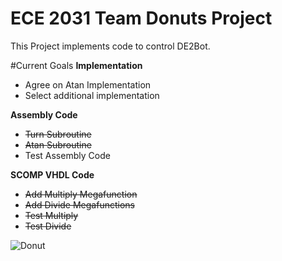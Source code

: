 ECE 2031 Team Donuts Project
=====
This Project implements code to control DE2Bot.

#Current Goals
__Implementation__
* Agree on Atan Implementation
* Select additional implementation 

__Assembly Code__
* ~~Turn Subroutine~~
* ~~Atan Subroutine~~
* Test Assembly Code



__SCOMP VHDL Code__
* ~~Add Multiply Megafunction~~ 
* ~~Add Divide Megafunctions~~
* ~~Test Multiply~~
* ~~Test Divide~~

![Donut](https://lh4.googleusercontent.com/-3xXcAWENdIA/U5z64AGLjgI/AAAAAAACKLE/iVDWSb99A58/w454-h488/tumblr_lmbq7fyKeu1ql3yfgo1_500.gif "Donut")
